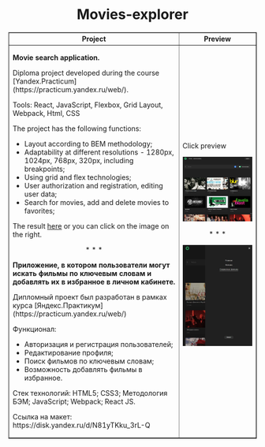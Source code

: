 <h1 align="center">Movies-explorer</h1>

<table border="1">

  <tr>
    <th>Project</th>
    <th>Preview</th>
  </tr>

 <tr>
    <td>
      <p><strong>Movie search application.</strong></p>   
      <p>Diploma project developed during the course [Yandex.Practicum](https://practicum.yandex.ru/web/).</p>
      <p>Tools: React, JavaScript, Flexbox, Grid Layout, Webpack, Html, CSS</p>
      <p>The project has the following functions: </p>
      <ul>
        <li>Layout according to BEM methodology;</li>
        <li>Adaptability at different resolutions - 1280px, 1024px, 768px, 320px, including breakpoints;</li>
        <li>Using grid and flex technologies;</li>
        <li>User authorization and registration, editing user data;</li>
        <li>Search for movies, add and delete movies to favorites;</li>        
      </ul>
      <p>The result <a href="https://diplomov.nomoreparties.sbs/" target="_blank">here</a> or you can click on the image on the right.</p>
      <p align="center">* * *</p>
      <p><strong>Приложение, в котором пользователи могут искать фильмы по ключевым словам и добавлять их в избранное в личном кабинете.</strong></p>
      <p>Дипломный проект был разработан в рамках курса [Яндекс.Практикум](https://practicum.yandex.ru/web/)</p>
      <p>Функционал:</p>
      <ul>
        <li>Авторизация и регистрация пользователей;</li>
        <li>Редактирование профиля;</li>
        <li>Поиск фильмов по ключевым словам;</li>
        <li>Возможность добавлять фильмы в избранное.</li>        
      </ul>
      <p>Стек технологий: HTML5; CSS3; Методология БЭМ; JavaScript; Webpack; React JS.</p>
      <p>Ссылка на макет: https://disk.yandex.ru/d/N81yTKku_3rL-Q</p>  
    </td>
    <td>
      <p>Click preview</p>
      <a href="https://diplomov.nomoreparties.sbs/"><img src="./src/images/RMimage.JPG" alt="Movies-explorer preview"/></a>
      <p align="center">* * *</p>
      <a href="https://diplomov.nomoreparties.sbs/"><img src="./src/images/RMimage_2.JPG" alt="Movies-explorer preview"/></a>
    </td>
  </tr>

  </table>
